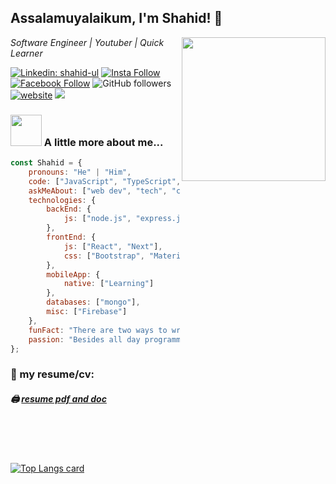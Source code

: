 <h2>Assalamuyalaikum, I'm Shahid! 👋</h2>
<img align='right' src="https://media.giphy.com/media/M9gbBd9nbDrOTu1Mqx/giphy.gif" width="230">
<p><em>Software Engineer | Youtuber | Quick Learner</em></p>

[![Linkedin: shahid-ul](https://img.shields.io/badge/-Shahid-blue?style=flat-square&logo=Linkedin&logoColor=white&link=https://www.linkedin.com/in/shahid-ul/)](https://www.linkedin.com/in/shahid-ul/)
[![Insta Follow](https://img.shields.io/badge/%20-Follow-black?color=14171A&labelColor=d81b60&logo=instagram&logoColor=ffffff)](https://www.instagram.com/hello_shahidul/)
[![Facebook Follow](https://img.shields.io/badge/%20-Follow-black?color=14171A&labelColor=1976d2&logo=facebook&logoColor=ffffff)](https://www.facebook.com/shahid.cse46/)
![GitHub followers](https://img.shields.io/github/followers/black-ghOost?label=Follow&style=social)
[![website](https://img.shields.io/badge/Website-46a2f1.svg?&style=flat-square&logo=Google-Chrome&logoColor=white&link=https://shahid-me.web.app/)](https://shahid-me.web.app/)
![](https://visitor-badge.glitch.me/badge?page_id=black-ghOost.black-ghOost)

### <img src="https://media.giphy.com/media/VgCDAzcKvsR6OM0uWg/giphy.gif" width="50"> A little more about me...

```javascript
const Shahid = {
    pronouns: "He" | "Him",
    code: ["JavaScript", "TypeScript", "C", "C++"],
    askMeAbout: ["web dev", "tech", "cycling", "photography"],
    technologies: {
        backEnd: {
            js: ["node.js", "express.js"],
        },
        frontEnd: {
            js: ["React", "Next"],
            css: ["Bootstrap", "MaterialUI", "ChakraUI", "Materialize", "Tailwind CSS"]
        },
        mobileApp: {
            native: ["Learning"]
        },
        databases: ["mongo"],
        misc: ["Firebase"]
    },
    funFact: "There are two ways to write error-free programs; only the third one works",
    passion: "Besides all day programming I have a passion for cycling and running."
};
```


### 📑 my resume/cv:

##### 🖨 [resume pdf and doc](https://drive.google.com/file/d/1Cl9RvqyffDdgLTUudroXVFkN2DVMf6eg/view)

<!--
Here are some ideas to get you started:


- 🔭 I’m currently working on Next.js
- 🌱 I’m currently learning more technology for full stack developer

- 👯 I’m looking to collaborate on ...
- 🤔 I’m looking for help with ...
- 💬 Ask me about ...
- 📫 How to reach me: ...
- 😄 Pronouns: ...
- ⚡ Fun fact: ...
- 
- 🥅 2021 Goals: Learn Node.js, Express.js, Angular




### Connect with me:  [![LinkedIn Connect](https://img.shields.io/badge/%20-Connect-black?color=14171A&labelColor=212121&logo=linkedin&logoColor=ffffff)](https://www.linkedin.com/in/shahid-ul)       [![Questions](https://img.shields.io/badge/%20-Questions-black?color=14171A&labelColor=fff&logo=stackoverflow&logoColor=0c0d0e26)](https://stackoverflow.com/users/10940727/shahid-ul-islam)
-->

<br />

<!--
### Languages and Tools:

[<img align="left" alt="Visual Studio Code" width="26px" src="https://raw.githubusercontent.com/github/explore/80688e429a7d4ef2fca1e82350fe8e3517d3494d/topics/visual-studio-code/visual-studio-code.png" />]
[<img align="left" alt="HTML5" width="26px" src="https://raw.githubusercontent.com/github/explore/80688e429a7d4ef2fca1e82350fe8e3517d3494d/topics/html/html.png" />]
[<img align="left" alt="CSS3" width="26px" src="https://raw.githubusercontent.com/github/explore/80688e429a7d4ef2fca1e82350fe8e3517d3494d/topics/css/css.png" />]
[<img align="left" alt="Sass" width="26px" src="https://raw.githubusercontent.com/github/explore/80688e429a7d4ef2fca1e82350fe8e3517d3494d/topics/sass/sass.png" />]
[<img align="left" alt="JavaScript" width="26px" src="https://raw.githubusercontent.com/github/explore/80688e429a7d4ef2fca1e82350fe8e3517d3494d/topics/javascript/javascript.png" />]
[<img align="left" alt="React" width="26px" src="https://raw.githubusercontent.com/github/explore/80688e429a7d4ef2fca1e82350fe8e3517d3494d/topics/react/react.png" />]
[<img align="left" alt="Gatsby" width="26px" src="https://raw.githubusercontent.com/github/explore/e94815998e4e0713912fed477a1f346ec04c3da2/topics/gatsby/gatsby.png" />]
[<img align="left" alt="GraphQL" width="26px" src="https://raw.githubusercontent.com/github/explore/80688e429a7d4ef2fca1e82350fe8e3517d3494d/topics/graphql/graphql.png" />]
[<img align="left" alt="Node.js" width="26px" src="https://raw.githubusercontent.com/github/explore/80688e429a7d4ef2fca1e82350fe8e3517d3494d/topics/nodejs/nodejs.png" />]
[<img align="left" alt="Deno" width="26px" src="https://raw.githubusercontent.com/github/explore/361e2821e2dea67711cde99c9c40ed357061cf27/topics/deno/deno.png" />]
[<img align="left" alt="SQL" width="26px" src="https://raw.githubusercontent.com/github/explore/80688e429a7d4ef2fca1e82350fe8e3517d3494d/topics/sql/sql.png" />]
[<img align="left" alt="MySQL" width="26px" src="https://raw.githubusercontent.com/github/explore/80688e429a7d4ef2fca1e82350fe8e3517d3494d/topics/mysql/mysql.png" />]
[<img align="left" alt="MongoDB" width="26px" src="https://raw.githubusercontent.com/github/explore/80688e429a7d4ef2fca1e82350fe8e3517d3494d/topics/mongodb/mongodb.png" />]
[<img align="left" alt="Git" width="26px" src="https://raw.githubusercontent.com/github/explore/80688e429a7d4ef2fca1e82350fe8e3517d3494d/topics/git/git.png" />]
[<img align="left" alt="GitHub" width="26px" src="https://raw.githubusercontent.com/github/explore/78df643247d429f6cc873026c0622819ad797942/topics/github/github.png" />]
[<img align="left" alt="HTML5" width="26px" src="https://raw.githubusercontent.com/github/explore/80688e429a7d4ef2fca1e82350fe8e3517d3494d/topics/terminal/terminal.png" />]

-->
<br />
<br />

<!-- <img width="550" alt="Shahid's Github Stats"  src="https://github-readme-stats.vercel.app/api?username=black-ghOost&show_icons=true"/> -->

[![Top Langs card](https://github-readme-stats.vercel.app/api/top-langs/?username=black-ghOost&card_width=550)](https://github.com/black-ghOost/black-ghOost)

